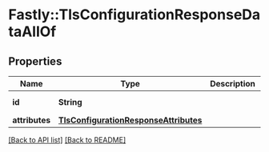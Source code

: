 # Fastly::TlsConfigurationResponseDataAllOf

## Properties

| Name | Type | Description | Notes |
| ---- | ---- | ----------- | ----- |
| **id** | **String** |  | [optional][readonly] |
| **attributes** | [**TlsConfigurationResponseAttributes**](TlsConfigurationResponseAttributes.md) |  | [optional] |

[[Back to API list]](../../README.md#endpoints) [[Back to README]](../../README.md)

